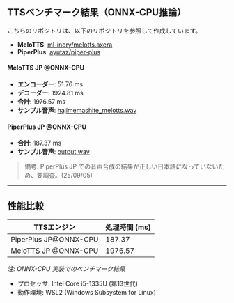 ## TTSベンチマーク結果（ONNX-CPU推論）

こちらのリポジトリは、以下のリポジトリを参照して作成しています。
* **MeloTTS**: [ml-inory/melotts.axera](https://github.com/ml-inory/melotts.axera)
* **PiperPlus**: [ayutaz/piper-plus](https://github.com/ayutaz/piper-plus)

#### MeloTTS JP @ONNX-CPU

* **エンコーダー**: 51.76 ms
* **デコーダー**: 1924.81 ms
* **合計**: 1976.57 ms
* **サンプル音声**: [hajimemashite\_melotts.wav](https://github.com/nnn112358/TTS_benchmark_test/blob/main/melotts_onnx/hajimemashite_melotts.wav)

#### PiperPlus JP @ONNX-CPU
* **合計**: 187.37 ms
* **サンプル音声**: [output.wav](https://github.com/nnn112358/TTS_benchmark_test/blob/main/piperplus_onnx/output.wav)
> 備考: PiperPlus JP での音声合成の結果が正しい日本語になっていないため、要調査。(25/09/05)

---

## 性能比較

| TTSエンジン      | 処理時間 (ms) |
| ------------ | --------- |
| PiperPlus JP@ONNX-CPU | 187.37    |
| MeloTTS JP @ONNX-CPU  | 1976.57   |

*注: ONNX-CPU 実装でのベンチマーク結果*
  - プロセッサ: Intel Core i5-1335U (第13世代)
  - 動作環境: WSL2 (Windows Subsystem for Linux)
